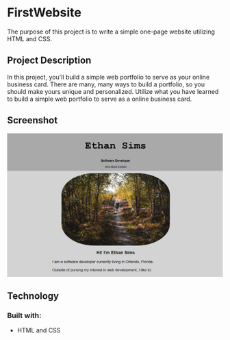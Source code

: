 # FirstWebsite

The purpose of this project is to write a simple one-page website utilizing HTML and CSS. 

## Project Description

In this project, you'll build a simple web portfolio to serve as your online business card. There are many, many ways to build a portfolio, so you should make yours unique and personalized. Utilize what you have learned to build a simple web portfolio to serve as a online business card.

## Screenshot
![](/images/webpreview.png)

## Technology
### Built with:
- HTML and CSS
